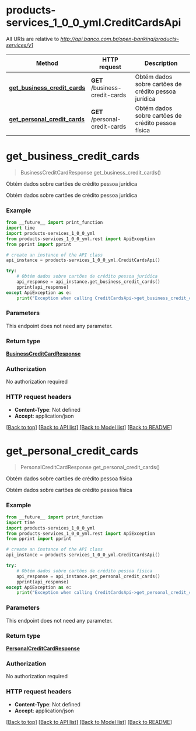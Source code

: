 # products-services_1_0_0_yml.CreditCardsApi

All URIs are relative to *http://api.banco.com.br/open-banking/products-services/v1*

Method | HTTP request | Description
------------- | ------------- | -------------
[**get_business_credit_cards**](CreditCardsApi.md#get_business_credit_cards) | **GET** /business-credit-cards | Obtém dados sobre cartões de crédito pessoa jurídica
[**get_personal_credit_cards**](CreditCardsApi.md#get_personal_credit_cards) | **GET** /personal-credit-cards | Obtém dados sobre cartões de crédito pessoa física

# **get_business_credit_cards**
> BusinessCreditCardResponse get_business_credit_cards()

Obtém dados sobre cartões de crédito pessoa jurídica

Obtém dados sobre cartões de crédito pessoa jurídica

### Example
```python
from __future__ import print_function
import time
import products-services_1_0_0_yml
from products-services_1_0_0_yml.rest import ApiException
from pprint import pprint

# create an instance of the API class
api_instance = products-services_1_0_0_yml.CreditCardsApi()

try:
    # Obtém dados sobre cartões de crédito pessoa jurídica
    api_response = api_instance.get_business_credit_cards()
    pprint(api_response)
except ApiException as e:
    print("Exception when calling CreditCardsApi->get_business_credit_cards: %s\n" % e)
```

### Parameters
This endpoint does not need any parameter.

### Return type

[**BusinessCreditCardResponse**](BusinessCreditCardResponse.md)

### Authorization

No authorization required

### HTTP request headers

 - **Content-Type**: Not defined
 - **Accept**: application/json

[[Back to top]](#) [[Back to API list]](../README.md#documentation-for-api-endpoints) [[Back to Model list]](../README.md#documentation-for-models) [[Back to README]](../README.md)

# **get_personal_credit_cards**
> PersonalCreditCardResponse get_personal_credit_cards()

Obtém dados sobre cartões de crédito pessoa física

Obtém dados sobre cartões de crédito pessoa física

### Example
```python
from __future__ import print_function
import time
import products-services_1_0_0_yml
from products-services_1_0_0_yml.rest import ApiException
from pprint import pprint

# create an instance of the API class
api_instance = products-services_1_0_0_yml.CreditCardsApi()

try:
    # Obtém dados sobre cartões de crédito pessoa física
    api_response = api_instance.get_personal_credit_cards()
    pprint(api_response)
except ApiException as e:
    print("Exception when calling CreditCardsApi->get_personal_credit_cards: %s\n" % e)
```

### Parameters
This endpoint does not need any parameter.

### Return type

[**PersonalCreditCardResponse**](PersonalCreditCardResponse.md)

### Authorization

No authorization required

### HTTP request headers

 - **Content-Type**: Not defined
 - **Accept**: application/json

[[Back to top]](#) [[Back to API list]](../README.md#documentation-for-api-endpoints) [[Back to Model list]](../README.md#documentation-for-models) [[Back to README]](../README.md)

